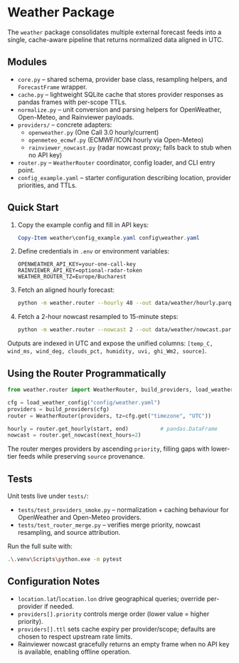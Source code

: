 # Weather Package

The `weather` package consolidates multiple external forecast feeds into a single, cache-aware pipeline that returns normalized data aligned in UTC.

## Modules

- `core.py` – shared schema, provider base class, resampling helpers, and `ForecastFrame` wrapper.  
- `cache.py` – lightweight SQLite cache that stores provider responses as pandas frames with per-scope TTLs.  
- `normalize.py` – unit conversion and parsing helpers for OpenWeather, Open-Meteo, and Rainviewer payloads.  
- `providers/` – concrete adapters:
  - `openweather.py` (One Call 3.0 hourly/current)
  - `openmeteo_ecmwf.py` (ECMWF/ICON hourly via Open-Meteo)
  - `rainviewer_nowcast.py` (radar nowcast proxy; falls back to stub when no API key)
- `router.py` – `WeatherRouter` coordinator, config loader, and CLI entry point.  
- `config_example.yaml` – starter configuration describing location, provider priorities, and TTLs.

## Quick Start

1. Copy the example config and fill in API keys:
   ```powershell
   Copy-Item weather\config_example.yaml config\weather.yaml
   ```
2. Define credentials in `.env` or environment variables:
   ```env
   OPENWEATHER_API_KEY=your-one-call-key
   RAINVIEWER_API_KEY=optional-radar-token
   WEATHER_ROUTER_TZ=Europe/Bucharest
   ```
3. Fetch an aligned hourly forecast:
   ```bash
   python -m weather.router --hourly 48 --out data/weather/hourly.parquet
   ```
4. Fetch a 2-hour nowcast resampled to 15-minute steps:
   ```bash
   python -m weather.router --nowcast 2 --out data/weather/nowcast.parquet
   ```

Outputs are indexed in UTC and expose the unified columns:
`[temp_C, wind_ms, wind_deg, clouds_pct, humidity, uvi, ghi_Wm2, source]`.

## Using the Router Programmatically

```python
from weather.router import WeatherRouter, build_providers, load_weather_config

cfg = load_weather_config("config/weather.yaml")
providers = build_providers(cfg)
router = WeatherRouter(providers, tz=cfg.get("timezone", "UTC"))

hourly = router.get_hourly(start, end)          # pandas.DataFrame
nowcast = router.get_nowcast(next_hours=2)
```

The router merges providers by ascending `priority`, filling gaps with lower-tier feeds while preserving `source` provenance.

## Tests

Unit tests live under `tests/`:

- `tests/test_providers_smoke.py` – normalization + caching behaviour for OpenWeather and Open-Meteo providers.  
- `tests/test_router_merge.py` – verifies merge priority, nowcast resampling, and source attribution.

Run the full suite with:

```bash
.\.venv\Scripts\python.exe -m pytest
```

## Configuration Notes

- `location.lat`/`location.lon` drive geographical queries; override per-provider if needed.  
- `providers[].priority` controls merge order (lower value = higher priority).  
- `providers[].ttl` sets cache expiry per provider/scope; defaults are chosen to respect upstream rate limits.  
- Rainviewer nowcast gracefully returns an empty frame when no API key is available, enabling offline operation.
